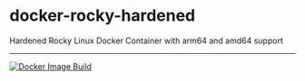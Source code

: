 # docker-rocky-hardened
Hardened Rocky Linux Docker Container with arm64 and amd64 support 

---------------------------
[![Docker Image Build](https://github.com/simeononsecurity/docker-rocky-hardened/actions/workflows/docker-image.yml/badge.svg)](https://github.com/simeononsecurity/docker-rocky-hardened/actions/workflows/docker-image.yml)
